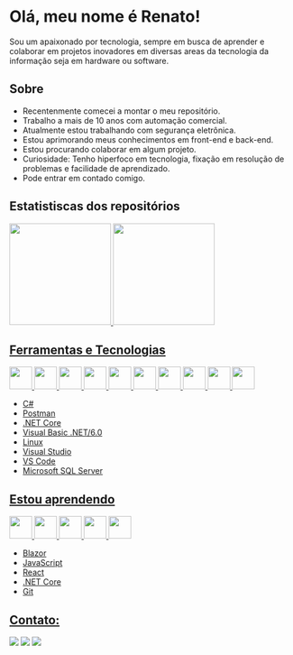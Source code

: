 # Olá, meu nome é Renato!
Sou um apaixonado por tecnologia, sempre em busca de aprender e colaborar em projetos inovadores em diversas areas da tecnologia da informação seja em hardware ou software.

## Sobre
-  Recentenmente comecei a montar o meu repositório.
-  Trabalho a mais de 10 anos com automação comercial.
-  Atualmente estou trabalhando com segurança eletrônica.
-  Estou aprimorando meus conhecimentos em front-end e back-end.
-  Estou procurando colaborar em algum projeto.
-  Curiosidade: Tenho hiperfoco em tecnologia, fixação em resolução de problemas e facilidade de aprendizado.
-  Pode entrar em contado comigo.

## Estatistiscas dos repositórios
<div>
<a href="https://github.com/renatosantoslw">
<img loading="lazy" height="180em" src="https://github-readme-stats.vercel.app/api/top-langs/?username=renatosantoslw&layout=compact&langs_count=7&theme=dracula"/>
<img loading="lazy" height="180em" src="https://github-readme-stats.vercel.app/api?username=renatosantoslw&show_icons=true&theme=dracula&include_all_commits=true&count_private=true"/>
</div>
  
## Ferramentas e Tecnologias
<img src="https://cdn.jsdelivr.net/gh/devicons/devicon@latest/icons/csharp/csharp-original.svg" width="40" height="40"/> <img src="https://cdn.jsdelivr.net/gh/devicons/devicon@latest/icons/azuresqldatabase/azuresqldatabase-original.svg" width="40" height="40"/> <img src="https://cdn.jsdelivr.net/gh/devicons/devicon@latest/icons/postman/postman-original.svg" width="40" height="40"/> <img src="https://cdn.jsdelivr.net/gh/devicons/devicon@latest/icons/dotnetcore/dotnetcore-original.svg"  width="40" height="40"/> <img src="https://cdn.jsdelivr.net/gh/devicons/devicon@latest/icons/visualbasic/visualbasic-original.svg" width="40" height="40"/> <img src="https://cdn.jsdelivr.net/gh/devicons/devicon@latest/icons/linux/linux-original.svg" width="40" height="40"/> <img src="https://cdn.jsdelivr.net/gh/devicons/devicon@latest/icons/visualstudio/visualstudio-original.svg" width="40" height="40"/> <img src="https://cdn.jsdelivr.net/gh/devicons/devicon@latest/icons/vscode/vscode-original.svg" width="40" height="40"/> <img src="https://cdn.jsdelivr.net/gh/devicons/devicon@latest/icons/microsoftsqlserver/microsoftsqlserver-original.svg"  width="40" height="40"/> <img src="https://cdn.jsdelivr.net/gh/devicons/devicon@latest/icons/html5/html5-original-wordmark.svg" width="40" height="40"/>

          
            
          
          
- C#
- Postman
- .NET Core
- Visual Basic .NET/6.0
- Linux
- Visual Studio
- VS Code
- Microsoft SQL Server
            
 ## Estou aprendendo
<img src="https://cdn.jsdelivr.net/gh/devicons/devicon@latest/icons/blazor/blazor-original.svg" width="40" height="40"/> <img src="https://cdn.jsdelivr.net/gh/devicons/devicon@latest/icons/javascript/javascript-original.svg" width="40" height="40"/> <img src="https://cdn.jsdelivr.net/gh/devicons/devicon@latest/icons/react/react-original-wordmark.svg" width="40" height="40"/> <img src="https://cdn.jsdelivr.net/gh/devicons/devicon@latest/icons/dotnetcore/dotnetcore-original.svg"  width="40" height="40"/> <img src="https://cdn.jsdelivr.net/gh/devicons/devicon@latest/icons/git/git-original.svg"  width="40" height="40"/>
          
- Blazor
- JavaScript
- React
- .NET Core
- Git                      
                      
## Contato:
<div>
<a href = "mailto:carlos-renato@hotmail.com"><img loading="lazy" src="https://img.shields.io/badge/Email-Hotmail-0078D4?style=for-the-badge&logo=microsoft-outlook&logoColor=white" target="_blank"></a>
<a href = "mailto:renatosantoslw@gmail.com"><img loading="lazy" src="https://img.shields.io/badge/Gmail-D14836?style=for-the-badge&logo=gmail&logoColor=white" target="_blank"></a>
<a href="https://www.linkedin.com/in/renatosantoslww" target="_blank"><img loading="lazy" src="https://img.shields.io/badge/-LinkedIn-%230077B5?style=for-the-badge&logo=linkedin&logoColor=white" target="_blank"></a>   
</div>
